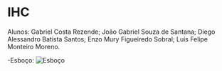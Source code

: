 # IHC
Alunos:
Gabriel Costa Rezende;
Joâo Gabriel Souza de Santana;
Diego Alessandro Batista Santos;
Enzo Mury Figueiredo Sobral;
Luis Felipe Monteiro Moreno.

-Esboço:
![Esboço](https://user-images.githubusercontent.com/68952436/158288156-fe3654e3-9b4a-4fed-810c-40837b76fd52.jpg)
